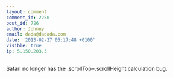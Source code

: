 ```yaml
---
layout: comment
comment_id: 2250
post_id: 726
author: Johnny
email: dada@dadada.com
date: '2013-02-27 05:17:48 +0100'
visible: true
ip: 5.150.203.3
---
```

Safari no longer has the .scrollTop=.scrollHeight calculation bug.

